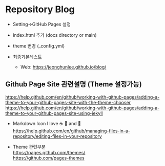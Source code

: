 # Repository Blog

* Setting->GitHub Pages 설정
* index.html 추가 (docs directory or main) 
* theme 변경 (_config.yml)

* 최종기본테스트   
  * Web: https://jeonghunlee.github.io/blog/

## Github Page Site 관련설명 (Theme 설정가능)     
   https://help.github.com/en/github/working-with-github-pages/adding-a-theme-to-your-github-pages-site-with-the-theme-chooser   
   https://help.github.com/en/github/working-with-github-pages/adding-a-theme-to-your-github-pages-site-using-jekyll    

* Markdown Icon 
I love :coffee: :pizza: and :tea:     
   https://help.github.com/en/github/managing-files-in-a-repository/editing-files-in-your-repository   

* Theme 관련부분   
   https://pages.github.com/themes/   
   https://github.com/pages-themes   
   
